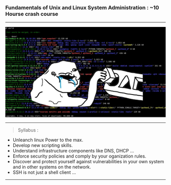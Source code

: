###  Fundamentals of Unix and Linux System Administration : ~10 Hourse crash course

---

</p>
<p align="center">
<img src="https://github.com/ablaamim/BUSYBOX-LINUX/blob/main/imgs/dummy_linux.jpg" width="800">
</p>

---

> Syllabus :

* Unleanch linux Power to the max.
* Develop new scripting skills.
* Understand infrastructure components like DNS, DHCP ...
* Enforce security policies and comply by your oganization rules.
* Discover and protect yourself against vulnerabilities in your own system and in other systems on the network.
* SSH is not just a shell client ...

---


